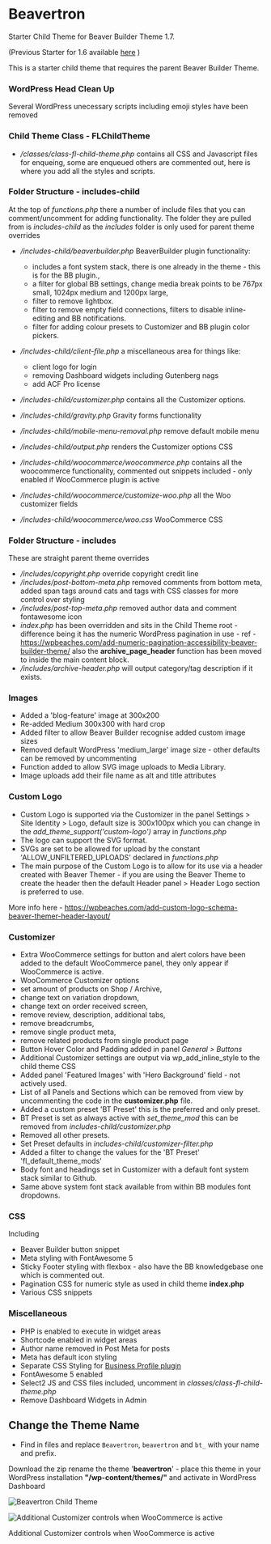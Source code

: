 # Beavertron
Starter Child Theme for Beaver Builder Theme 1.7.

(Previous Starter for 1.6 available [here](https://github.com/neilgee/beavertron/archive/v1.6.0.zip) )

This is a starter child theme that requires the parent Beaver Builder Theme.

### WordPress Head Clean Up
Several WordPress unecessary scripts including emoji styles have been removed

### Child Theme Class - FLChildTheme
- */classes/class-fl-child-theme.php* contains all CSS and Javascript files for enqueing, some are enqueued others are commented out, here is where you add all the styles and scripts.

### Folder Structure - includes-child
At the top of _functions.php_ there a number of include files that you can comment/uncomment for adding functionality. The folder they are pulled from is *includes-child* as the *includes* folder is only used for parent theme overrides
- */includes-child/beaverbuilder.php* BeaverBuilder plugin functionality:
   * includes a font system stack, there is one already in the theme - this is for the BB plugin., 
   * a filter for global BB settings, change media break points to be  767px small, 1024px medium and 1200px large, 
   * filter to remove lightbox. 
   * filter to remove empty field connections, filters to disable inline-editing and BB notifications.
   * filter for adding colour presets to Customizer and BB plugin color pickers.


- */includes-child/client-file.php* a miscellaneous area for things like:
    * client logo for login
    * removing Dashboard widgets including Gutenberg nags
    * add ACF Pro license

- */includes-child/customizer.php* contains all the Customizer options.
- */includes-child/gravity.php* Gravity forms functionality
- */includes-child/mobile-menu-removal.php* remove default mobile menu 
- */includes-child/output.php* renders the Customizer options CSS
- */includes-child/woocommerce/woocommerce.php* contains all the woocommerce functionality, commented out snippets included - only enabled if WooCommerce plugin is active
- */includes-child/woocommerce/customize-woo.php* all the Woo customizer fields
- */includes-child/woocommerce/woo.css* WooCommerce CSS


### Folder Structure - includes
These are straight parent theme overrides
- */includes/copyright.php* override copyright credit line
- */includes/post-bottom-meta.php* removed comments from bottom meta, added span tags around cats and tags with CSS classes for more control over styling
- */includes/post-top-meta.php* removed author data and comment fontawesome icon
- *index.php* has been overridden and sits in the Child Theme root - difference being it has the numeric WordPress pagination in use - ref - https://wpbeaches.com/add-numeric-pagination-accessibility-beaver-builder-theme/ also the **archive_page_header** function has been moved to inside the main content block.
- */includes/archive-header.php* will output category/tag description if it exists.


### Images
- Added a 'blog-feature' image at 300x200
- Re-added Medium 300x300 with hard crop
- Added filter to allow Beaver Builder recognise added custom image sizes
- Removed default WordPress 'medium_large' image size - other defaults can be removed by uncommenting
- Function added to allow SVG image uploads to Media Library.
- Image uploads add their file name as alt and title attributes


### Custom Logo
- Custom Logo is supported via the Customizer in the panel Settings > Site Identity > Logo, default size is 300x100px which you can change in the *add_theme_support('custom-logo')* array in *functions.php*
- The logo can support the SVG format.
- SVGs are set to be allowed for upload by the constant 'ALLOW_UNFILTERED_UPLOADS' declared in *functions.php*
- The main purpose of the Custom Logo is to allow for its use via a header created with Beaver Themer - if you are using the Beaver Theme to create the header then the default Header panel > Header Logo section is preferred to use.

More info here - https://wpbeaches.com/add-custom-logo-schema-beaver-themer-header-layout/


### Customizer
- Extra WooCommerce settings for button and alert colors have been added to the default WooCommerce panel, they only appear if WooCommerce is active.
- WooCommerce Customizer options
 - set amount of products on Shop / Archive, 
 - change text on variation dropdown, 
 - change text on order received screen, 
 - remove review, description, additional tabs,
 - remove breadcrumbs,
 - remove single product meta,
 - remove related products from single product page 
- Button Hover Color and Padding added in panel *General > Buttons*
- Additional Customizer settings are output via wp_add_inline_style to the child theme CSS 
- Added panel 'Featured Images' with 'Hero Background' field - not actively used.
- List of all Panels and Sections which can be removed from view by uncommenting the code in the **customizer.php** file.
- Added a custom preset 'BT Preset' this is the preferred and only preset.
- BT Preset is set as always active with _set_theme_mod_ this can be removed from _includes-child/customizer.php_
- Removed all other presets.
- Set Preset defaults in _includes-child/customizer-filter.php_
- Added a filter to change the values for the 'BT Preset' 'fl_default_theme_mods'
- Body font and headings set in Customizer with a default font system stack similar to Github.
- Same above system font stack available from within BB modules font dropdowns.


### CSS
Including
- Beaver Builder button snippet
- Meta styling with FontAwesome 5
- Sticky Footer styling with flexbox - also have the BB knowledgebase one which is commented out.
- Pagination CSS for numeric style as used in child theme **index.php**
- Various CSS snippets



### Miscellaneous
- PHP is enabled to execute in widget areas
- Shortcode enabled in widget areas
- Author name removed in Post Meta for posts
- Meta has default icon styling
- Separate CSS Styling for [Business Profile plugin](https://wordpress.org/plugins/business-profile/)
- FontAwesome 5 enabled
- Select2 JS and CSS files included, uncomment in _classes/class-fl-child-theme.php_
- Remove Dashboard Widgets in Admin 


## Change the Theme Name
- Find in files and replace `Beavertron`, `beavertron` and `bt_` with your name and prefix.

Download the zip rename the theme '**beavertron**' - place this theme in your WordPress installation **"/wp-content/themes/"** and activate in WordPress Dashboard


![Beavertron Child Theme](https://wpbeaches.com/images/beavertron-theme.png)


![Additional Customizer controls when WooCommerce is active](https://wpbeaches.com/images/beavertron-theme-woocommerce.png)

Additional Customizer controls when WooCommerce is active


